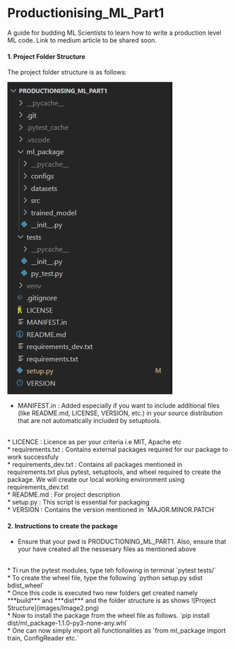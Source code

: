 # Productionising_ML_Part1
A guide for budding ML Scientists to learn how to write a production level ML code. Link to medium article to be shared soon.
#### 1. Project Folder Structure

The project folder structure is as follows:

![Project Structure](images/Image1.png)


* MANIFEST.in : Added especially if you want to include additional files (like README.md, LICENSE, VERSION, etc.) in your source distribution that are not automatically included by setuptools.
<br/>
* LICENCE : Licence as per your criteria i.e MIT, Apache etc
<br/>
* requirements.txt : Contains external packages required for our package to work successfuly
<br/>
* requirements_dev.txt : Contains all packages mentioned in requirements.txt plus pytest, setuptools, and wheel required to create the package. We will create our local working environment using requirements_dev.txt
<br/>
* README.md : For project description
<br/>
* setup.py : This script is essential for packaging
<br/>
* VERSION : Contains the version mentioned in  `MAJOR.MINOR.PATCH`
<br/>

#### 2. Instructions to create the package

* Ensure that your pwd is PRODUCTIONING_ML_PART1. Also, ensure that your have created all the nessesary files as mentioned above
<br/>
* Ti run the pytest modules, type teh following in terminal
`pytest tests/`
<br/>
* To create the wheel file, type the following
`python setup.py sdist bdist_wheel`
<br/>
* Once this code is executed two new folders get created namely ***build*** and ***dist*** and the folder structure is as shows
![Project Structure](images/Image2.png)

<br/>
* Now to install the package from the wheel file as follows.
`pip install dist/ml_package-1.1.0-py3-none-any.whl`
<br/>
* One can now simply import all functionalities as
`from ml_package import train, ConfigReader etc.`
